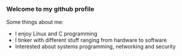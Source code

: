 ### Welcome to my github profile

Some things about me:
- I enjoy Linux and C programming
- I tinker with different stuff ranging from hardware to software
- Interested about systems programming, networking and security

